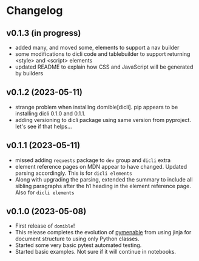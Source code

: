 # Changelog

<!--next-version-placeholder-->

## v0.1.3 (in progress)

- added many, and moved some, elements to support a nav builder
- some modifications to dicli code and tablebuilder to support returning &lt;style> and &lt;script> elements 
- updated README to explain how CSS and JavaScript will be generated by builders

## v0.1.2 (2023-05-11)

- strange problem when installing domible[dicli].  pip appears to be installing dicli 0.1.0 and 0.1.1.
- adding versioning to dicli package using same version from pyproject.  let's see if that helps...

## v0.1.1 (2023-05-11)

- missed adding `requests` package to `dev` group and `dicli` extra
- element reference pages on MDN appear to have changed.  Updated parsing accordingly.  This is for `dicli elements`
- Along with upgrading the parsing, extended the summary to include all sibling paragraphs after the h1 heading in the element reference page.  Also for `dicli elements` 

## v0.1.0 (2023-05-08)

- First release of `domible`!
- This release completes the evolution of
[pymenable](https://github.com/joeldodson/pymenable) from using jinja for document structure to using only Python classes.
- Started some very basic pytest automated testing.
- Started basic examples.  Not sure if it will continue in notebooks.
